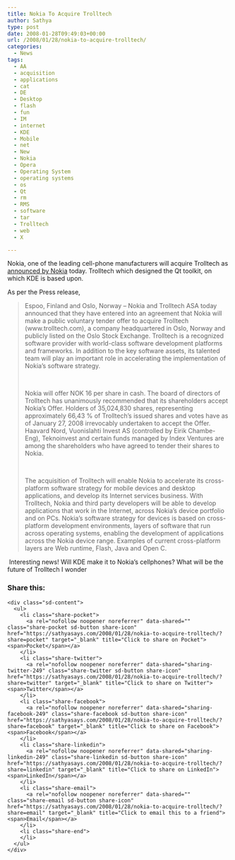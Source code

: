 ```yaml
---
title: Nokia To Acquire Trolltech
author: Sathya
type: post
date: 2008-01-28T09:49:03+00:00
url: /2008/01/28/nokia-to-acquire-trolltech/
categories:
  - News
tags:
  - AA
  - acquisition
  - applications
  - cat
  - DE
  - Desktop
  - flash
  - fun
  - IM
  - internet
  - KDE
  - Mobile
  - net
  - New
  - Nokia
  - Opera
  - Operating System
  - operating systems
  - os
  - Qt
  - rm
  - RMS
  - software
  - tar
  - Trolltech
  - web
  - X

---
```

Nokia, one of the leading cell-phone manufacturers will acquire Trolltech as [announced by Nokia][1] today. Trolltech which designed the Qt toolkit, on which KDE is based upon.

As per the Press release,

> <p class="hugin">
>   Espoo, Finland and Oslo, Norway &#8211; Nokia and Trolltech ASA today announced that they have entered into an agreement that Nokia will make a public voluntary tender offer to acquire Trolltech (www.trolltech.com), a company headquartered in Oslo, Norway and publicly listed on the Oslo Stock Exchange. Trolltech is a recognized software provider with world-class software development platforms and frameworks. In addition to the key software assets, its talented team will play an important role in accelerating the implementation of Nokia&#8217;s software strategy.
> </p>
> 
> <p class="hugin">
>   &nbsp;
> </p>
> 
> <p class="hugin">
>   Nokia will offer NOK 16 per share in cash. The board of directors of Trolltech has unanimously recommended that its shareholders accept Nokia&#8217;s Offer. Holders of 35,024,830 shares, representing approximately 66,43 % of Trolltech&#8217;s issued shares and votes have as of January 27, 2008 irrevocably undertaken to accept the Offer. Haavard Nord, Vuonislahti Invest AS (controlled by Eirik Chambe-Eng), Teknoinvest and certain funds managed by Index Ventures are among the shareholders who have agreed to tender their shares to Nokia.
> </p>
> 
> <p class="hugin">
>   &nbsp;
> </p>
> 
> <p class="hugin">
>   The acquisition of Trolltech will enable Nokia to accelerate its cross-platform software strategy for mobile devices and desktop applications, and develop its Internet services business. With Trolltech, Nokia and third party developers will be able to develop applications that work in the Internet, across Nokia&#8217;s device portfolio and on PCs. Nokia&#8217;s software strategy for devices is based on cross-platform development environments, layers of software that run across operating systems, enabling the development of applications across the Nokia device range. Examples of current cross-platform layers are Web runtime, Flash, Java and Open C.
> </p>

<p class="hugin">
   Interesting news! Will KDE make it to Nokia&#8217;s cellphones? What will be the future of Trolltech I wonder
</p>

<div class="sharedaddy sd-sharing-enabled">
  <div class="robots-nocontent sd-block sd-social sd-social-icon-text sd-sharing">
    <h3 class="sd-title">
      Share this:
    </h3>
    
    <div class="sd-content">
      <ul>
        <li class="share-pocket">
          <a rel="nofollow noopener noreferrer" data-shared="" class="share-pocket sd-button share-icon" href="https://sathyasays.com/2008/01/28/nokia-to-acquire-trolltech/?share=pocket" target="_blank" title="Click to share on Pocket"><span>Pocket</span></a>
        </li>
        <li class="share-twitter">
          <a rel="nofollow noopener noreferrer" data-shared="sharing-twitter-249" class="share-twitter sd-button share-icon" href="https://sathyasays.com/2008/01/28/nokia-to-acquire-trolltech/?share=twitter" target="_blank" title="Click to share on Twitter"><span>Twitter</span></a>
        </li>
        <li class="share-facebook">
          <a rel="nofollow noopener noreferrer" data-shared="sharing-facebook-249" class="share-facebook sd-button share-icon" href="https://sathyasays.com/2008/01/28/nokia-to-acquire-trolltech/?share=facebook" target="_blank" title="Click to share on Facebook"><span>Facebook</span></a>
        </li>
        <li class="share-linkedin">
          <a rel="nofollow noopener noreferrer" data-shared="sharing-linkedin-249" class="share-linkedin sd-button share-icon" href="https://sathyasays.com/2008/01/28/nokia-to-acquire-trolltech/?share=linkedin" target="_blank" title="Click to share on LinkedIn"><span>LinkedIn</span></a>
        </li>
        <li class="share-email">
          <a rel="nofollow noopener noreferrer" data-shared="" class="share-email sd-button share-icon" href="https://sathyasays.com/2008/01/28/nokia-to-acquire-trolltech/?share=email" target="_blank" title="Click to email this to a friend"><span>Email</span></a>
        </li>
        <li class="share-end">
        </li>
      </ul>
    </div>
  </div>
</div>

 [1]: http://www.nokia.com/A4136001?newsid=1185531